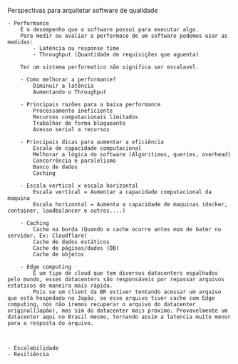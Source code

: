 Perspectivas para arquitetar software de qualidade

    - Performance
        É o desempenho que o software possui para executar algo.
        Para medir ou avaliar a performace de um software podemos usar as medidas:
            - Latência ou response time
            - Throughput (Quantidade de requisições que aguenta)
            
        Ter um sistema performatico não significa ser escalavel.
        
        - Como melhorar a performance?
            Diminuir a latência
            Aumentando o Throughput
        
        - Principais razões para a baixa performance
            Processamento ineficiente
            Recursos computacionais limitados
            Trabalhar de forma bloqueante
            Acesso serial a recursos 

        - Principais dicas para aumentar a eficiência
            Escala de capacidade computacional
            Melhorar a lógica do software (Algoritimos, queries, overhead)
            Concorrência e paralelismo
            Banco de dados 
            Caching

        - Escala vertical x escala horizontal
            Escala vertical = Aumentar a capacidade computacional da maquina
            Escala horizontal = Aumenta a capacidade de maquinas (docker, container, loadbalancer e outros....)

        - Caching
            Cache na borda (Quando o cache ocorre antes msm de bater no servidor. Ex: Cloudflare)
            Cache de dados estáticos
            Cache de páginas/dados (DB)
            Cache de objetos

        - Edge computing
            É um tipo de cloud que tem diversos datacenters espalhados pelo mundo, esses datacenters são responsáveis por repassar arquivos estaticos de maneira mais rápida. 
            Pois se um client da BR estiver tentando acessar um arquivo que está hospedado no Japão, se esse arquivo tiver cache com Edge computing, nós não iremos recuperar o arquivo do datacenter original(Japão), mas sim do datacenter mais próximo. Provavelmente um datacenter aqui no Brasil mesmo, tornando assim a latencia muito menor para a resposta do arquivo.
    


    - Escalabilidade
    - Resiliência
